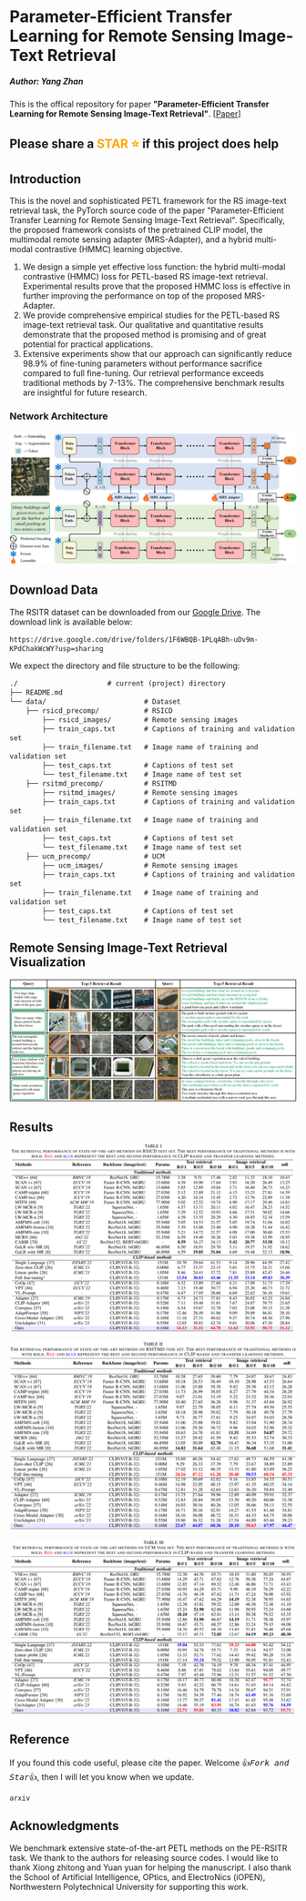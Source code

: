 # Parameter-Efficient Transfer Learning for Remote Sensing Image-Text Retrieval
##### Author: Yang Zhan
This is the offical repository for paper **"Parameter-Efficient Transfer Learning for Remote Sensing Image-Text Retrieval"**. [[Paper](https://arxiv.org/abs/2308.12509)]

## Please share a <font color='orange'>STAR ⭐</font> if this project does help

## Introduction
This is the novel and sophisticated PETL framework for the RS image-text retrieval task, the PyTorch source code of the paper "Parameter-Efficient Transfer Learning for Remote Sensing Image-Text Retrieval". Specifically, the proposed framework consists of the pretrained CLIP model, the multimodal remote sensing adapter (MRS-Adapter), and a hybrid multi-modal contrastive (HMMC) learning objective.

1. We design a simple yet effective loss function: the hybrid multi-modal contrastive (HMMC) loss for PETL-based RS image-text retrieval. Experimental results prove that the proposed HMMC loss is effective in further improving the performance on top of the proposed MRS-Adapter.
2. We provide comprehensive empirical studies for the PETL-based RS image-text retrieval task. Our qualitative and quantitative results demonstrate that the proposed method is promising and of great potential for practical applications.
3. Extensive experiments show that our approach can significantly reduce 98.9\% of fine-tuning parameters without performance sacrifice compared to full fine-tuning. Our retrieval performance exceeds traditional methods by 7-13\%. The comprehensive benchmark results are insightful for future research.



### Network Architecture
<p align="middle">
    <img src="fig/model.jpg">
</p>



## Download Data
The RSITR dataset can be downloaded from our [Google Drive](https://drive.google.com/drive/folders/1F6WBQB-1PLqABh-uDv9m-KPdChakWcWY?usp=sharing). The download link is available below:
```
https://drive.google.com/drive/folders/1F6WBQB-1PLqABh-uDv9m-KPdChakWcWY?usp=sharing
```

We expect the directory and file structure to be the following:
```
./                      # current (project) directory
├── README.md
└── data/                        # Dataset
    ├── rsicd_precomp/           # RSICD
        ├── rsicd_images/        # Remote sensing images
        ├── train_caps.txt       # Captions of training and validation set
        ├── train_filename.txt   # Image name of training and validation set
        ├── test_caps.txt        # Captions of test set
        └── test_filename.txt    # Image name of test set
    ├── rsitmd_precomp/          # RSITMD
        ├── rsitmd_images/       # Remote sensing images
        ├── train_caps.txt       # Captions of training and validation set
        ├── train_filename.txt   # Image name of training and validation set
        ├── test_caps.txt        # Captions of test set
        └── test_filename.txt    # Image name of test set
    ├── ucm_precomp/             # UCM
        ├── ucm_images/          # Remote sensing images
        ├── train_caps.txt       # Captions of training and validation set
        ├── train_filename.txt   # Image name of training and validation set
        ├── test_caps.txt        # Captions of test set
        └── test_filename.txt    # Image name of test set
```


## Remote Sensing Image-Text Retrieval Visualization
<p align="middle">
    <img src="fig/result.jpg">
</p>

## Results
<p align="middle">
    <img src="fig/result_RSICD.png">
</p>

<p align="middle">
    <img src="fig/result_RSITMD.png">
</p>

<p align="middle">
    <img src="fig/result_UCM.png">
</p>


## Reference
If you found this code useful, please cite the paper. Welcome :+1:_<big>`Fork and Star`</big>_:+1:, then I will let you know when we update.
```
arxiv
```

## Acknowledgments
We benchmark extensive state-of-the-art PETL methods on the PE-RSITR task. We thank to the authors for releasing source codes. I would like to thank Xiong zhitong and Yuan yuan for helping the manuscript. I also thank the School of Artificial Intelligence, OPtics, and ElectroNics (iOPEN), Northwestern Polytechnical University for supporting this work.
